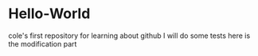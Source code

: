 # Hello-World
cole's first repository for learning about github
I will do some tests
here is the modification part
